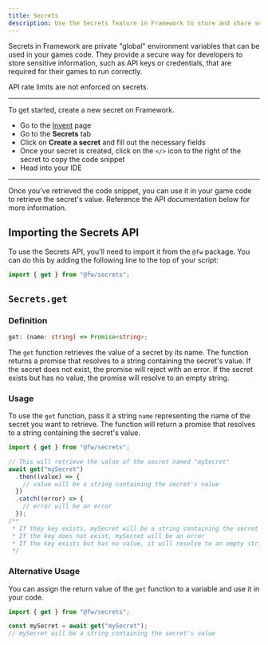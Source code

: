 ```yaml
---
title: Secrets
description: Use the Secrets feature in Framework to store and share sensitive information with your team, and reference them in your games code.
---
```


Secrets in Framework are private "global" environment variables that can be used in your games code. They provide a secure way for developers to store sensitive information, such as API keys or credentials, that are required for their games to run correctly.

API rate limits are not enforced on secrets.

---

To get started, create a new secret on Framework.

- Go to the [Invent](https://framework.solarius.me/invent) page
- Go to the **Secrets** tab
- Click on **Create a secret** and fill out the necessary fields
- Once your secret is created, click on the `</>` icon to the right of the secret to copy the code snippet
- Head into your IDE

---

Once you've retrieved the code snippet, you can use it in your game code to retrieve the secret's value. Reference the API documentation below for more information.

## Importing the Secrets API

To use the Secrets API, you'll need to import it from the `@fw` package. You can do this by adding the following line to the top of your script:

```ts
import { get } from "@fw/secrets";
```

## `Secrets.get`

### Definition

```ts
get: (name: string) => Promise<string>;
```

The `get` function retrieves the value of a secret by its name. The function returns a promise that resolves to a string containing the secret's value. If the secret does not exist, the promise will reject with an error. If the secret exists but has no value, the promise will resolve to an empty string.

### Usage

To use the `get` function, pass it a string `name` representing the name of the secret you want to retrieve. The function will return a promise that resolves to a string containing the secret's value.

```ts
import { get } from "@fw/secrets";

// This will retrieve the value of the secret named "mySecret"
await get("mySecret")
  .then((value) => {
    // value will be a string containing the secret's value
  })
  .catch((error) => {
    // error will be an error
  });
/**
 * If they key exists, mySecret will be a string containing the secret's value
 * If the key does not exist, mySecret will be an error
 * If the key exists but has no value, it will resolve to an empty string
 */
```

### Alternative Usage

You can assign the return value of the `get` function to a variable and use it in your code.

```ts
import { get } from "@fw/secrets";

const mySecret = await get("mySecret");
// mySecret will be a string containing the secret's value
```
